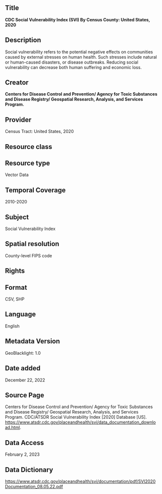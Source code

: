 ## Title

**CDC Social Vulnerability Index (SVI) By Census County: United States, 2020**

## Description
Social vulnerability refers to the potential negative effects on communities caused by external stresses on human health. Such stresses include natural or human-caused disasters, or disease outbreaks. Reducing social vulnerability can decrease both human suffering and economic loss.

## Creator

**Centers for Disease Control and Prevention/ Agency for Toxic Substances and Disease Registry/ Geospatial Research, Analysis, and Services Program.**

## Provider
Census Tract: United States, 2020

## Resource class

## Resource type 
Vector Data

## Temporal Coverage
2010-2020

## Subject
Social Vulnerability Index

## Spatial resolution
County-level FIPS code  

## Rights

## Format
CSV, SHP

## Language
English

## Metadata Version
GeoBlacklight: 1.0

## Date added
December 22, 2022

## Source Page
Centers for Disease Control and Prevention/ Agency for Toxic Substances and Disease Registry/ Geospatial Research, Analysis, and Services Program. CDC/ATSDR Social Vulnerability Index [2020] Database [US]. https://www.atsdr.cdc.gov/placeandhealth/svi/data_documentation_download.html.

## Data Access
February 2, 2023

## Data Dictionary
https://www.atsdr.cdc.gov/placeandhealth/svi/documentation/pdf/SVI2020Documentation_08.05.22.pdf
